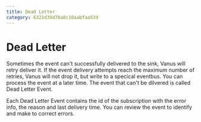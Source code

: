 ```yaml
---
title: Dead Letter
category: 6321d39d70a0c10aabfaa53d
---
```


# Dead Letter

Sometimes the event can't successfully delivered to the sink, Vanus will retry deliver it. If the event delivery attempts reach the maximum number of retries, Vanus will not drop it, but write to a specical eventbus. You can process the event at a later time. The event that can't be dilvered is called Dead Letter Event.

Each Dead Letter Event contains the id of the subscription with the error info, the reason and last delivery time. You can review the event to identify and make to correct errors.
